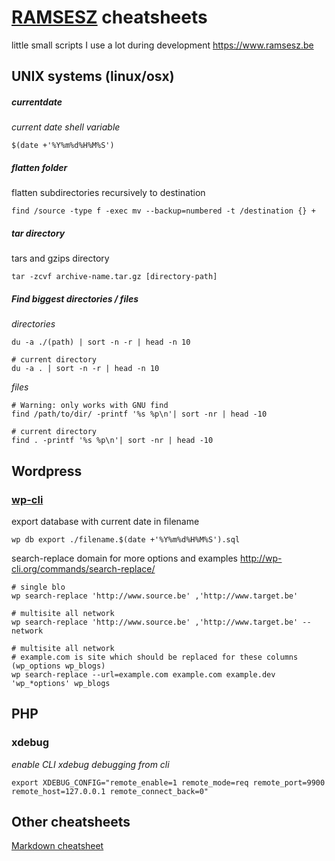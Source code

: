 # [RAMSESZ](https://www.ramsesz.be) cheatsheets
little small scripts I use a lot during development
https://www.ramsesz.be


## UNIX systems (linux/osx)
##### currentdate
_current date  shell variable_
```shell
$(date +'%Y%m%d%H%M%S')
```
##### flatten folder
flatten subdirectories recursively to destination
```shell
find /source -type f -exec mv --backup=numbered -t /destination {} +
```
##### tar directory
tars and gzips directory
```shell
tar -zcvf archive-name.tar.gz [directory-path]
```
##### Find biggest directories / files
_directories_
```shell
du -a ./(path) | sort -n -r | head -n 10

# current directory
du -a . | sort -n -r | head -n 10
```
_files_
```shell
# Warning: only works with GNU find
find /path/to/dir/ -printf '%s %p\n'| sort -nr | head -10

# current directory
find . -printf '%s %p\n'| sort -nr | head -10
```



## Wordpress
### [wp-cli](http://wp-cli.org)
export database with current date in filename
```shell
wp db export ./filename.$(date +'%Y%m%d%H%M%S').sql
```
search-replace domain
for more options and examples
http://wp-cli.org/commands/search-replace/

```shell
# single blo
wp search-replace 'http://www.source.be' ‚'http://www.target.be'

# multisite all network
wp search-replace 'http://www.source.be' ‚'http://www.target.be' --network

# multisite all network
# example.com is site which should be replaced for these columns (wp_options wp_blogs)
wp search-replace --url=example.com example.com example.dev 'wp_*options' wp_blogs
```


## PHP
### xdebug

_enable CLI xdebug debugging from cli_
```shell
export XDEBUG_CONFIG="remote_enable=1 remote_mode=req remote_port=9900 remote_host=127.0.0.1 remote_connect_back=0"
```



## Other cheatsheets
[Markdown cheatsheet](https:#github.com/adam-p/markdown-here/wiki/Markdown-Cheatsheet)
